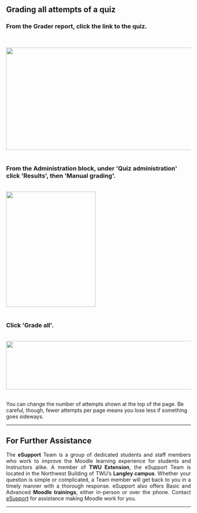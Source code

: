 <div class="clarify-article">
<h2 class="clarify-article-title">Grading all attempts of a quiz</h2>

<div class="clarify-steps-container">
<div class="clarify-step-container" id="clarify-step-1">
<h3 class="clarify-step-title">From the Grader report, click the link to the quiz.</h3>

<p>&nbsp;</p>

<div class="clarify-step-image-wrapper">
<div class="clarify-step-image-container"><img alt="" class="clarify-step-image" height="279" src="http://media.screensteps.me/e-support/vkpqt3/from-the-grader-report--click-the-link-to-the-quiz.png?1505323968" width="627" /></div>
</div>
</div>

<div class="clarify-clear">&nbsp;</div>

<div class="clarify-step-container" id="clarify-step-2">
<h3 class="clarify-step-title">From the Administration block, under &#39;Quiz administration&#39; click &#39;Results&#39;, then &#39;Manual grading&#39;.</h3>

<div class="clarify-step-image-wrapper">
<div class="clarify-step-image-container">&nbsp;</div>

<div class="clarify-step-image-container"><img alt="" class="clarify-step-image" height="314" src="http://media.screensteps.me/e-support/vkpqt3/from-the-administration-block--under--quiz-administration--click--results---then--manual-grading-.png?1505323968" width="244" /></div>
</div>
</div>

<div class="clarify-clear">&nbsp;</div>

<div class="clarify-step-container" id="clarify-step-3">
<h3 class="clarify-step-title">Click &#39;Grade all&#39;.</h3>

<div class="clarify-step-image-wrapper">
<div class="clarify-step-image-container">&nbsp;</div>

<div class="clarify-step-image-container"><img alt="" class="clarify-step-image" height="132" src="http://media.screensteps.me/e-support/vkpqt3/click--grade-all-.png?1505323969" width="613" /></div>
</div>
</div>

<div class="clarify-clear">&nbsp;</div>

<div class="clarify-step-container" id="clarify-step-4">
<div class="clarify-step-instructions">
<p>You can change the number of attempts shown at the top of the page. Be careful, though, fewer attempts per page means you lose less if something goes sideways.</p>
</div>
</div>
<div class="clarify-clear">
<hr />
<h2 style="text-align: justify"><span class="mw-headline"> For Further Assistance</span></h2>

<p style="text-align: justify">The <b>eSupport</b> Team is a group of dedicated students and staff members who work to improve the Moodle learning experience for students and Instructors alike. A member of <b>TWU Extension</b>, the eSupport Team is located in the Northwest Building of TWU&rsquo;s <b>Langley campus</b>. Whether your question is simple or complicated, a Team member will get back to you in a timely manner with a thorough response. eSupport also offers Basic and Advanced <b>Moodle trainings</b>, either in-person or over the phone. <span class="fluff">Contact <a href="https://guide.twu.ca/ESupport" title="ESupport">eSupport</a> for assistance making Moodle work for you.</span></p>
</div>

<div class="clarify-clear">
<hr />
<p>&nbsp;</p>
</div>

<div class="clarify-step-container" id="clarify-step-5">&nbsp;</div>

<div class="clarify-clear">&nbsp;</div>

<div class="clarify-step-container" id="clarify-step-6">&nbsp;</div>

<div class="clarify-clear">&nbsp;</div>
</div>
</div>